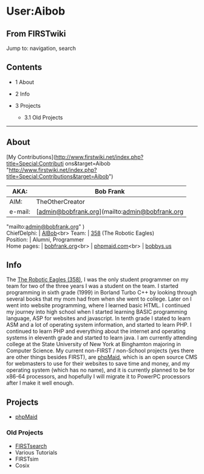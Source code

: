 # User:Aibob

## From FIRSTwiki

Jump to: navigation, search

## Contents

- 1 About
- 2 Info
- 3 Projects

  - 3.1 Old Projects

--------------------------------------------------------------------------------

## About

[My Contributions](http://www.firstwiki.net/index.php?title=Special:Contributi
ons&target=Aibob "http://www.firstwiki.net/index.php?title=Special:Contributions&target=Aibob")

AKA:    | Bob Frank
------- | ----------------------------------------------
AIM:    | TheOtherCreator
e-mail: | [admin@bobfrank.org](mailto:admin@bobfrank.org

"mailto:admin@bobfrank.org" )<br>
ChiefDelphi: | [AIBob](http://www.chiefdelphi.com/forums/member.php?userid=9135 "http://www.chiefdelphi.com/forums/member.php?userid=9135")<br>
Team: | [358](358 "358") (The Robotic Eagles)<br>
Position: | Alumni, Programmer<br>
Home pages: | [bobfrank.org](http://bobfrank.org/ "http://bobfrank.org/")<br>
| [phpmaid.com](http://phpmaid.com/ "http://phpmaid.com/")<br>
| [bobbys.us](http://bobbys.us/ "http://bobbys.us/")

## Info

The [The Robotic Eagles (358)](358 "358"), I was the only student programmer on my team for two of the three years I was a student on the team. I started programming in sixth grade (1999) in Borland Turbo C++ by looking through several books that my mom had from when she went to college. Later on I went into website programming, where I learned basic HTML. I continued my journey into high school when I started learning BASIC programming language, ASP for websites and javascript. In tenth grade I stated to learn ASM and a lot of operating system information, and started to learn PHP. I continued to learn PHP and everything about the internet and operating systems in eleventh grade and started to learn java. I am currently attending college at the State University of New York at Binghamton majoring in Computer Science. My current non-FIRST / non-School projects (yes there are other things besides FIRST), are [phpMaid](http://phpmaid.com/ "http://phpmaid.com/"), which is an open source CMS for webmasters to use for their websites to save time and money, and my operating system (which has no name), and it is currently planned to be for x86-64 processors, and hopefully I will migrate it to PowerPC processors after I make it well enough.

## Projects

- [phpMaid](http://phpmaid.com/ "http://phpmaid.com/")

### Old Projects

- [FIRSTsearch](FIRSTsearch "FIRSTsearch")
- Various Tutorials
- FIRSTsim
- Cosix
